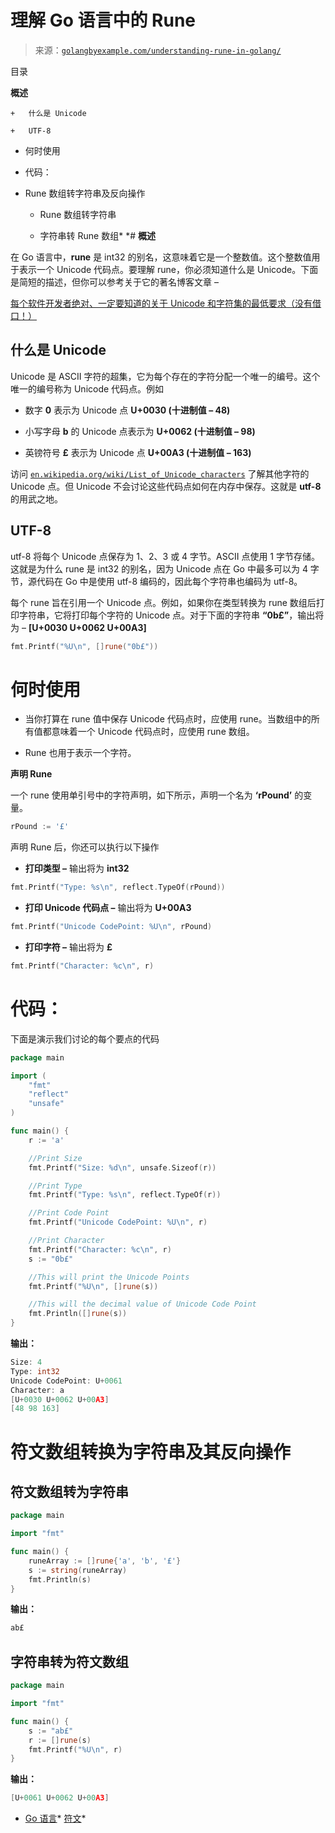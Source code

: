 <!--yml

类别：未分类

日期：2024-10-13 06:07:42

-->

# 理解 Go 语言中的 Rune

> 来源：[`golangbyexample.com/understanding-rune-in-golang/`](https://golangbyexample.com/understanding-rune-in-golang/)

目录

**概述**

    +   什么是 Unicode

    +   UTF-8

+   何时使用

+   代码：

+   Rune 数组转字符串及反向操作

    +   Rune 数组转字符串

    +   字符串转 Rune 数组*  *# **概述**

在 Go 语言中，**rune** 是 int32 的别名，这意味着它是一个整数值。这个整数值用于表示一个 Unicode 代码点。要理解 rune，你必须知道什么是 Unicode。下面是简短的描述，但你可以参考关于它的著名博客文章 –

[每个软件开发者绝对、一定要知道的关于 Unicode 和字符集的最低要求（没有借口！）](http://www.joelonsoftware.com/articles/Unicode.html)

## **什么是 Unicode**

Unicode 是 ASCII 字符的超集，它为每个存在的字符分配一个唯一的编号。这个唯一的编号称为 Unicode 代码点。例如

+   数字 **0** 表示为 Unicode 点 **U+0030 (十进制值 – 48)**

+   小写字母 **b** 的 Unicode 点表示为 **U+0062 (十进制值 – 98)**

+   英镑符号 **£** 表示为 Unicode 点 **U+00A3 (十进制值 – 163)**

访问 [`en.wikipedia.org/wiki/List_of_Unicode_characters`](https://en.wikipedia.org/wiki/List_of_Unicode_characters) 了解其他字符的 Unicode 点。但 Unicode 不会讨论这些代码点如何在内存中保存。这就是 **utf-8** 的用武之地。

## **UTF-8**

utf-8 将每个 Unicode 点保存为 1、2、3 或 4 字节。ASCII 点使用 1 字节存储。这就是为什么 rune 是 int32 的别名，因为 Unicode 点在 Go 中最多可以为 4 字节，源代码在 Go 中是使用 utf-8 编码的，因此每个字符串也编码为 utf-8。

每个 rune 旨在引用一个 Unicode 点。例如，如果你在类型转换为 rune 数组后打印字符串，它将打印每个字符的 Unicode 点。对于下面的字符串 **“0b£”**，输出将为 – **[U+0030 U+0062 U+00A3]**

```go
fmt.Printf("%U\n", []rune("0b£"))
```

# **何时使用**

+   当你打算在 rune 值中保存 Unicode 代码点时，应使用 rune。当数组中的所有值都意味着一个 Unicode 代码点时，应使用 rune 数组。

+   Rune 也用于表示一个字符。

**声明 Rune**

一个 rune 使用单引号中的字符声明，如下所示，声明一个名为 **‘rPound’** 的变量。

```go
rPound := '£'
```

声明 Rune 后，你还可以执行以下操作

+   **打印类型 –** 输出将为 **int32**

```go
fmt.Printf("Type: %s\n", reflect.TypeOf(rPound))
```

+   **打印 Unicode 代码点 –** 输出将为 **U+00A3**

```go
fmt.Printf("Unicode CodePoint: %U\n", rPound)
```

+   **打印字符 –** 输出将为 **£**

```go
fmt.Printf("Character: %c\n", r)
```

# **代码：**

下面是演示我们讨论的每个要点的代码

```go
package main

import (
    "fmt"
    "reflect"
    "unsafe"
)

func main() {
    r := 'a'

    //Print Size
    fmt.Printf("Size: %d\n", unsafe.Sizeof(r))

    //Print Type
    fmt.Printf("Type: %s\n", reflect.TypeOf(r))

    //Print Code Point
    fmt.Printf("Unicode CodePoint: %U\n", r)

    //Print Character
    fmt.Printf("Character: %c\n", r)
    s := "0b£"

    //This will print the Unicode Points
    fmt.Printf("%U\n", []rune(s))

    //This will the decimal value of Unicode Code Point
    fmt.Println([]rune(s))
}
```

**输出：**

```go
Size: 4
Type: int32
Unicode CodePoint: U+0061
Character: a
[U+0030 U+0062 U+00A3]
[48 98 163]
```

# **符文数组转换为字符串及其反向操作**

## **符文数组转为字符串**

```go
package main

import "fmt"

func main() {
    runeArray := []rune{'a', 'b', '£'}
    s := string(runeArray)
    fmt.Println(s)
}
```

**输出：**

```go
ab£
```

## **字符串转为符文数组**

```go
package main

import "fmt"

func main() {
    s := "ab£"
    r := []rune(s)
    fmt.Printf("%U\n", r)
}
```

**输出：**

```go
[U+0061 U+0062 U+00A3]
```

+   [Go 语言](https://golangbyexample.com/tag/go/)*   [符文](https://golangbyexample.com/tag/rune/)*
